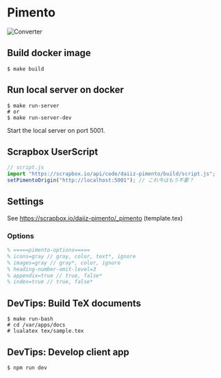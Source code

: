 # Pimento

![Converter](https://github.com/daiiz/pimento/workflows/Converter/badge.svg)

## Build docker image

```
$ make build
```

## Run local server on docker

```
$ make run-server
# or
$ make run-server-dev
```

Start the local server on port 5001.

## Scrapbox UserScript

```js
// script.js
import "https://scrapbox.io/api/code/daiiz-pimento/build/script.js";
setPimentoOrigin("http://localhost:5001"); // これ今はもう不要？
```

## Settings

See https://scrapbox.io/daiiz-pimento/_pimento (template.tex)

### Options

```tex
% =====pimento-options=====
% icons=gray // gray, color, text*, ignore
% images=gray // gray*, color, ignore
% heading-number-omit-level=3
% appendix=true // true, false*
% index=true // true, false*
```

## DevTips: Build TeX documents

```
$ make run-bash
# cd /var/apps/docs
# lualatex tex/sample.tex
```

## DevTips: Develop client app

```
$ npm run dev
```
